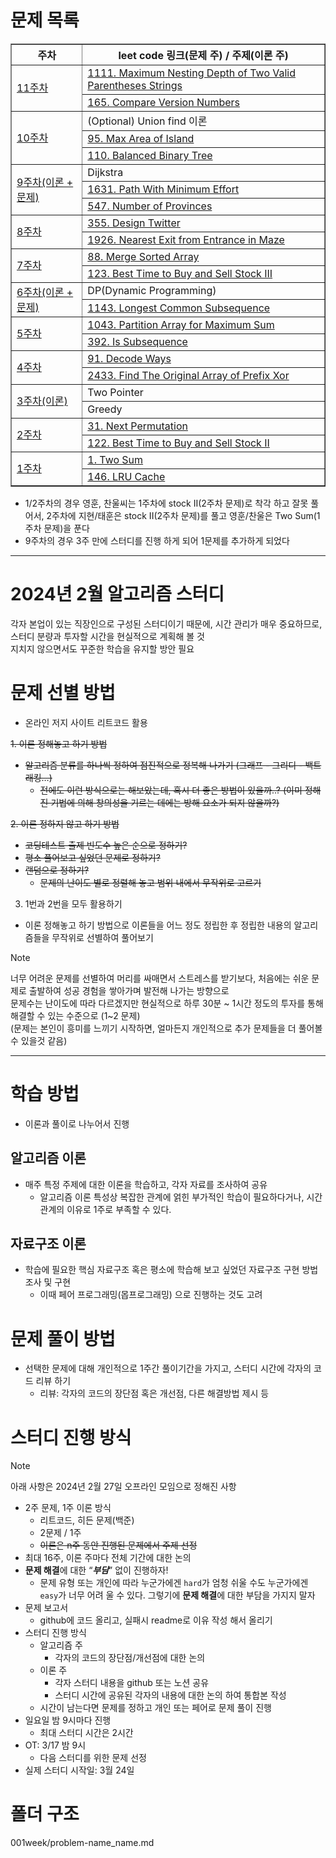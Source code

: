 # 문제 목록

<table border="1">
    <tr>
        <th>주차</th>
        <th>leet code 링크(문제 주) / 주제(이론 주)</th>
    </tr>
    <tr>
        <td rowspan="2"><a href="011week">11주차</a></td>
        <td><a href="https://leetcode.com/problems/maximum-nesting-depth-of-two-valid-parentheses-strings/description/">1111. Maximum Nesting Depth of Two Valid Parentheses Strings</a></td>
    </tr>
    <tr>
        <td><a href="https://leetcode.com/problems/compare-version-numbers/description/">165. Compare Version Numbers</a></td>
    </tr>
    <tr>
        <td rowspan="3"><a href="010week">10주차</a></td>
        <td>(Optional) Union find 이론</td>
    </tr>
    <tr>
        <td><a href="https://leetcode.com/problems/max-area-of-island/description/">95. Max Area of Island</a></td>
    </tr>
    <tr>
        <td><a href="https://leetcode.com/problems/balanced-binary-tree/description/">110. Balanced Binary Tree</a></td>
    </tr>
    <tr>
        <td rowspan="3"><a href="009week">9주차(이론 + 문제)</a></td>
        <td>Dijkstra</td>
    </tr>
    <tr>
        <td><a href="https://leetcode.com/problems/path-with-minimum-effort/description/">1631. Path With Minimum Effort</a></td>
    </tr>
    <tr>
        <td><a href="https://leetcode.com/problems/number-of-provinces/description/">547. Number of Provinces</a></td>
    </tr>
    <tr>
        <td rowspan="2"><a href="008week">8주차</a></td>
        <td><a href="https://leetcode.com/problems/design-twitter/description/">355. Design Twitter</a></td>
    </tr>
    <tr>
        <td><a href="https://leetcode.com/problems/nearest-exit-from-entrance-in-maze/description/">1926. Nearest Exit from Entrance in Maze</a></td>
    </tr>
    <tr>
        <td rowspan="2"><a href="007week">7주차</a></td>
        <td><a href="https://leetcode.com/problems/merge-sorted-array/description/">88. Merge Sorted Array</a></td>
    </tr>
    <tr>
        <td><a href="https://leetcode.com/problems/best-time-to-buy-and-sell-stock-iii/description/">123. Best Time to Buy and Sell Stock III</a></td>
    </tr>
    <tr>
        <td rowspan="2"><a href="006week">6주차(이론 + 문제)</a></td>
        <td>DP(Dynamic Programming)</td>
    </tr>
    <tr>
        <td><a href="https://leetcode.com/problems/longest-common-subsequence/description/">1143. Longest Common Subsequence</a></td>
    </tr>
    <tr>
        <td rowspan="2"><a href="005week">5주차</a></td>
        <td><a href="https://leetcode.com/problems/partition-array-for-maximum-sum/description/">1043. Partition Array for Maximum Sum</a></td>
    </tr>
    <tr>
        <td><a href="https://leetcode.com/problems/is-subsequence/description/">392. Is Subsequence</a></td>
    </tr>
    <tr>
        <td rowspan="2"><a href="004week">4주차</a></td>
        <td><a href="https://leetcode.com/problems/decode-ways/description/">91. Decode Ways</a></td>
    </tr>
    <tr>
        <td><a href="https://leetcode.com/problems/find-the-original-array-of-prefix-xor/description/">2433. Find The Original Array of Prefix Xor</a></td>
    </tr>
    <tr>
        <td rowspan="2"><a href="003week">3주차(이론)</a></td>
        <td><span>Two Pointer</span></td>
    </tr>
    <tr>
        <td><span>Greedy</span></td>
    </tr>
    <tr>
        <td rowspan="2"><a href="002week">2주차</a></td>
        <td><a href="https://leetcode.com/problems/next-permutation/description/">31. Next Permutation</a></td>
    </tr>
    <tr>
        <td><a href="https://leetcode.com/problems/best-time-to-buy-and-sell-stock-ii/description/">122. Best Time to Buy and Sell Stock II</a></td>
    </tr>
    <tr>
        <td rowspan="2"><a href="001week">1주차</a></td>
        <td><a href="https://leetcode.com/problems/two-sum/description/">1. Two Sum</a></td>
    </tr>
    <tr>
        <td><a href="https://leetcode.com/problems/lru-cache/description/">146. LRU Cache</a></td>
    </tr>
</table>

* 1/2주차의 경우 영훈, 찬울씨는 1주차에 stock II(2주차 문제)로 착각 하고 잘못 풀어서, 2주차에 지현/태훈은 stock II(2주차 문제)를 풀고 영훈/찬울은 Two Sum(1주차 문제)을 푼다
* 9주차의 경우 3주 만에 스터디를 진행 하게 되어 1문제를 추가하게 되었다
---

# 2024년 2월 알고리즘 스터디

각자 본업이 있는 직장인으로 구성된 스터디이기 때문에, 시간 관리가 매우 중요하므로, 스터디 분량과 투자할 시간을 현실적으로 계획해 볼 것\
지치지 않으면서도 꾸준한 학습을 유지할 방안 필요

# 문제 선별 방법

- 온라인 저지 사이트 리트코드 활용 

~~1. 이론 정해놓고 하기 방법~~

- ~~알고리즘 분류를 하나씩 정하여 점진적으로 정복해 나가기 (그래프 - 그리디 - 백트래킹…)~~
    - ~~전에도 이런 방식으로는 해보았는데, 혹시 더 좋은 방법이 있을까..? (이미 정해진 기법에 의해 창의성을 기르는 데에는 방해 요소가 되지 않을까?)~~

~~2. 이론 정하지 않고 하기 방법~~

- ~~코딩테스트 출제 빈도수 높은 순으로 정하기?~~
- ~~평소 풀어보고 싶었던 문제로 정하기?~~
- ~~랜덤으로 정하기?~~
    - ~~문제의 난이도 별로 정렬해 놓고 범위 내에서 무작위로 고르기~~

3. 1번과 2번을 모두 활용하기

- 이론 정해놓고 하기 방법으로 이론들을 어느 정도 정립한 후 정립한 내용의 알고리즘들을 무작위로 선별하여 풀어보기

> [!NOTE]
> 너무 어려운 문제를 선별하여 머리를 싸매면서 스트레스를 받기보다, 처음에는 쉬운 문제로 출발하여 성공 경험을 쌓아가며 발전해 나가는 방향으로\
> 문제수는 난이도에 따라 다르겠지만 현실적으로 하루 30분 ~ 1시간 정도의 투자를 통해 해결할 수 있는 수준으로 (1~2 문제)\
> (문제는 본인이 흥미를 느끼기 시작하면, 얼마든지 개인적으로 추가 문제들을 더 풀어볼 수 있을것 같음)

---
# 학습 방법

- 이론과 풀이로 나누어서 진행

## 알고리즘 이론

- 매주 특정 주제에 대한 이론을 학습하고, 각자 자료를 조사하여 공유
    - 알고리즘 이론 특성상 복잡한 관계에 얽힌 부가적인 학습이 필요하다거나, 시간 관계의 이유로 1주로 부족할 수 있다.

## 자료구조 이론

- 학습에 필요한 핵심 자료구조 혹은 평소에 학습해 보고 싶었던 자료구조 구현 방법 조사 및 구현
    - 이때 페어 프로그래밍(몹프로그래밍) 으로 진행하는 것도 고려

# 문제 풀이 방법

- 선택한 문제에 대해 개인적으로 1주간 풀이기간을 가지고, 스터디 시간에 각자의 코드 리뷰 하기
    - 리뷰: 각자의 코드의 장단점 혹은 개선점, 다른 해결방법 제시 등


# 스터디 진행 방식

> [!NOTE]
> 아래 사항은 2024년 2월 27일 오프라인 모임으로 정해진 사항
- 2주 문제, 1주 이론 방식
    - 리트코드, 히든 문제(백준)
    - 2문제 / 1주
    - ~~이론은 n주 동안 진행된 문제에서 주제 선정~~
- 최대 16주, 이론 주마다 전체 기간에 대한 논의
- **문제 해결**에 대한 “***부담***” 없이 진행하자!
    - 문제 유형 또는 개인에 따라 누군가에겐 `hard`가 엄청 쉬울 수도 누군가에겐 `easy`가 너무 어려 울 수 있다. 그렇기에 **문제 해결**에 대한 부담을 가지지 말자
- 문제 보고서
    - github에 코드 올리고, 실패시 readme로 이유 작성 해서 올리기
- 스터디 진행 방식
    - 알고리즘 주
        - 각자의 코드의 장단점/개선점에 대한 논의
    - 이론 주
        - 각자 스터디 내용을 github 또는 노션 공유
        - 스터디 시간에 공유된 각자의 내용에 대한 논의 하여 통합본 작성
    - 시간이 남는다면 문제를 정하고 개인 또는 페어로 문제 풀이 진행
- 일요일 밤 9시마다 진행
    - 최대 스터디 시간은 2시간
- OT: 3/17 밤 9시
    - 다음 스터디를 위한 문제 선정
- 실제 스터디 시작일: 3월 24일

# 폴더 구조
001week/problem-name_name.md
